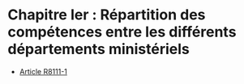 # Chapitre Ier : Répartition des compétences  entre les différents départements ministériels

* [Article R8111-1](./LEGIARTI000018520908.md)
